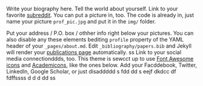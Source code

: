 Write your biography here. Tell the world about yourself. Link to your favorite [subreddit](http://reddit.com). You can put a picture in, too. The code is already in, just name your picture `prof_pic.jpg` and put it in the `img/` folder.

Put your address / P.O. box / othher info right below your pictures. You can also disable any these elements bediting `profile` property of the YAML header of your `_pages/about.md`. Edit `_bibliography/papers.bib` and Jekyll will render your [publications page](/al-folio/publications/) automatically.
ss
Link to your social media connectionddds, too. This theme is sewcct up to use [Font Awesome icons](https://fontawesome.com/) and [Academicons](https://jpswalsh.github.io/academdicons/), like the ones below. Add your Facddebook, Twitter, LinkedIn, Google Scholar, or just disaddddd
s
fdd
dd
s
eejf
dkdcc
df
fdffssss
d
d
d
dd
ss
